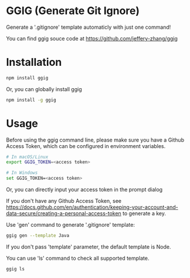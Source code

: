 # GGIG (Generate Git Ignore)
Generate a '.gitignore' template automaticly with just one command!

You can find ggig souce code at <https://github.com/jeffery-zhang/ggig>
# Installation
``` bash
npm install ggig
```
Or, you can globally install ggig
``` bash
npm install -g ggig
```
# Usage
Before using the ggig command line, please make sure you have a Github Access Token, which can be configured in environment variables.
``` bash
# In macOS/Linux
export GGIG_TOKEN=<access token>

# In Windows
set GGIG_TOKEN=<access token>
```
Or, you can directly input your access token in the prompt dialog

If you don't have any Github Access Token, see <https://docs.github.com/en/authentication/keeping-your-account-and-data-secure/creating-a-personal-access-token> to generate a key.

Use 'gen' command to generate '.gitignore' template:
``` bash
ggig gen --template Java
```
If you don't pass 'template' parameter, the default template is Node.

You can use 'ls' command to check all supported template.
``` bash
ggig ls
```
